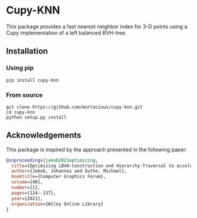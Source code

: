 # Cupy-KNN

This package provides a fast nearest neighbor index for 3-D points 
using a Cupy implementation of a left balanced BVH-tree.

## Installation

### Using pip
```
pip install cupy-knn
```

### From source
```
git clone https://github.com/mortacious/cupy-knn.git
cd cupy-knn
python setup.py install
```

## Acknowledgements

This package is inspired by the approach presented in the following paper:

```bib
@inproceedings{jakob2021optimizing,
  title={Optimizing LBVH-Construction and Hierarchy-Traversal to accelerate kNN Queries on Point Clouds using the GPU},
  author={Jakob, Johannes and Guthe, Michael},
  booktitle={Computer Graphics Forum},
  volume={40},
  number={1},
  pages={124--137},
  year={2021},
  organization={Wiley Online Library}
}
```

